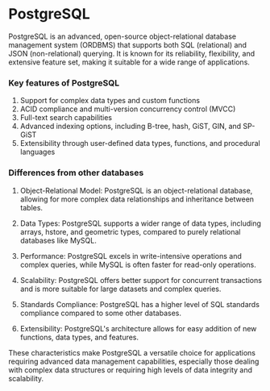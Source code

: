 # PostgreSQL

PostgreSQL is an advanced, open-source object-relational database management system (ORDBMS) that supports both SQL (relational) and JSON (non-relational) querying. It is known for its reliability, flexibility, and extensive feature set, making it suitable for a wide range of applications.

### Key features of PostgreSQL

1. Support for complex data types and custom functions
2. ACID compliance and multi-version concurrency control (MVCC)
3. Full-text search capabilities
4. Advanced indexing options, including B-tree, hash, GiST, GIN, and SP-GiST
5. Extensibility through user-defined data types, functions, and procedural languages

### Differences from other databases

1. Object-Relational Model: PostgreSQL is an object-relational database, allowing for more complex data relationships and inheritance between tables.

2. Data Types: PostgreSQL supports a wider range of data types, including arrays, hstore, and geometric types, compared to purely relational databases like MySQL.

3. Performance: PostgreSQL excels in write-intensive operations and complex queries, while MySQL is often faster for read-only operations.

4. Scalability: PostgreSQL offers better support for concurrent transactions and is more suitable for large datasets and complex queries.

5. Standards Compliance: PostgreSQL has a higher level of SQL standards compliance compared to some other databases.

6. Extensibility: PostgreSQL's architecture allows for easy addition of new functions, data types, and features.

These characteristics make PostgreSQL a versatile choice for applications requiring advanced data management capabilities, especially those dealing with complex data structures or requiring high levels of data integrity and scalability.